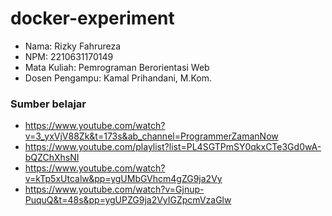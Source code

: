 # docker-experiment
- Nama: Rizky Fahrureza
- NPM: 2210631170149
- Mata Kuliah: Pemrograman Berorientasi Web
- Dosen Pengampu: Kamal Prihandani, M.Kom.

### Sumber belajar
- https://www.youtube.com/watch?v=3_yxVjV88Zk&t=173s&ab_channel=ProgrammerZamanNow
- https://www.youtube.com/playlist?list=PL4SGTPmSY0qkxCTe3Gd0wA-bQZChXhsNI
- https://www.youtube.com/watch?v=kTp5xUtcalw&pp=ygUMbGVhcm4gZG9ja2Vy
- https://www.youtube.com/watch?v=Gjnup-PuquQ&t=48s&pp=ygUPZG9ja2VyIGZpcmVzaGlw
